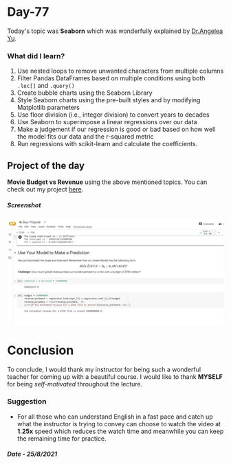 # Day-77

 Today's topic was **Seaborn** which was wonderfully explained by  [Dr.Angelea Yu](https://www.udemy.com/user/4b4368a3-b5c8-4529-aa65-2056ec31f37e/). 

### What did I learn?

1. Use nested loops to remove unwanted characters from multiple columns
2. Filter Pandas DataFrames based on multiple conditions using both `.loc[]` and `.query()`
3. Create bubble charts using the Seaborn Library
4. Style Seaborn charts using the pre-built styles and by modifying Matplotlib parameters
5. Use floor division (i.e., integer division) to convert years to decades
6. Use Seaborn to superimpose a linear regressions over our data
7. Make a judgement if our regression is good or bad based on how well the model fits our data and the r-squared metric
8. Run regressions with scikit-learn and calculate the coefficients.

## Project of the day

**Movie Budget vs Revenue** using the above mentioned topics. You can check out my project [here](https://drive.google.com/file/d/1H6qu0wJ-RTAKFEphwOrV0MRPfAsx2nIb/view?usp=sharing).  

##### **Screenshot**

![Image](images/d77.JPG)

# Conclusion

To conclude, I would thank my instructor for being such a wonderful teacher for coming up with a beautiful course. I would like to thank **MYSELF** for being _self-motivated_ throughout the lecture. 

### Suggestion

- For all those who can understand English in a fast pace and catch up what the instructor is trying to convey can choose to watch the video at **1.25x** speed which reduces the watch time and meanwhile you can keep the remaining time for practice.

##### Date - 25/8/2021